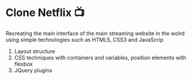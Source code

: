 # Clone Netflix :tv:
Recreating the main interface of the main streaming website in the wolrd using simple technologies such as HTML5, CSS3 and JavaScrip

1. Layout structure
2.  CSS techniques with containers and variables, position elements with flexbox
3. JQuery plugins